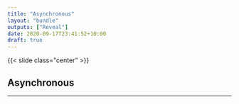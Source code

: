 ```yaml
---
title: "Asynchronous"
layout: "bundle"
outputs: ["Reveal"]
date: 2020-09-17T23:41:52+10:00
draft: true
---
```


{{< slide class="center" >}}

## Asynchronous

---

